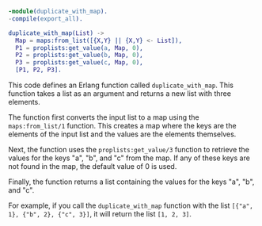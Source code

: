 ```erlang
-module(duplicate_with_map).
-compile(export_all).

duplicate_with_map(List) ->
  Map = maps:from_list([{X,Y} || {X,Y} <- List]),
  P1 = proplists:get_value(a, Map, 0),
  P2 = proplists:get_value(b, Map, 0),
  P3 = proplists:get_value(c, Map, 0),
  [P1, P2, P3].

```

This code defines an Erlang function called `duplicate_with_map`. This function takes a list as an argument and returns a new list with three elements.

The function first converts the input list to a map using the `maps:from_list/1` function. This creates a map where the keys are the elements of the input list and the values are the elements themselves.

Next, the function uses the `proplists:get_value/3` function to retrieve the values for the keys "a", "b", and "c" from the map. If any of these keys are not found in the map, the default value of 0 is used.

Finally, the function returns a list containing the values for the keys "a", "b", and "c".

For example, if you call the `duplicate_with_map` function with the list `[{"a", 1}, {"b", 2}, {"c", 3}]`, it will return the list `[1, 2, 3]`.